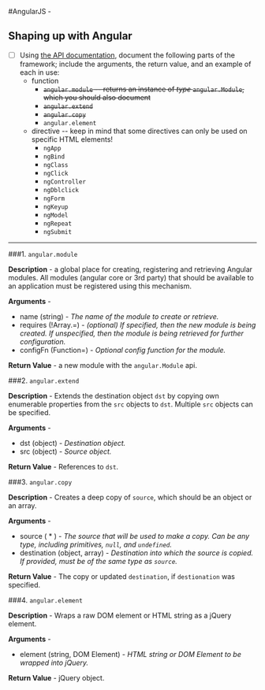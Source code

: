 #AngularJS -
## Shaping up with Angular

* [ ] Using [the API documentation](https://docs.angularjs.org/api/), document the following parts of the framework; include the arguments, the return value, and an example of each in use:
  * function
    * ~~`angular.module` -- returns an instance of _type_ `angular.Module`, which you should also document~~
    * ~~`angular.extend`~~
    * ~~`angular.copy`~~
    * `angular.element`
  * directive -- keep in mind that some directives can only be used on specific HTML elements!
    * `ngApp`
    * `ngBind`
    * `ngClass`
    * `ngClick`
    * `ngController`
    * `ngDblclick`
    * `ngForm`
    * `ngKeyup`
    * `ngModel`
    * `ngRepeat`
    * `ngSubmit`

---

###1. `angular.module`

**Description** - a global place for creating, registering and retrieving Angular modules. All modules (angular core or 3rd party) that should be available to an application must be registered using this mechanism.

**Arguments** -

  * name (string) - _The name of the module to create or retrieve._
  * requires (!Array.<string>=) - _(optional) If specified, then the new module is being created. If unspecified, then the module is being retrieved for further configuration._
  * configFn (Function=) - _Optional config function for the module._

**Return Value** - a new module with the `angular.Module` api.

###2. `angular.extend`

**Description** - Extends the destination object `dst` by copying own enumerable properties from the `src` objects to `dst`. Multiple `src` objects can be specified.

**Arguments** -

  * dst (object) - _Destination object._
  * src (object) - _Source object._

**Return Value** - References to `dst`.

###3. `angular.copy`

**Description** - Creates a deep copy of `source`, which should be an object or an array.

**Arguments** -

  * source ( * ) - _The source that will be used to make a copy. Can be any type, including primitives, `null`, and `undefined`._
  * destination (object, array) - _Destination into which the source is copied. If provided, must be of the same type as `source`._

**Return Value** - The copy or updated `destination`, if `destionation` was specified.

###4. `angular.element`

**Description** - Wraps a raw DOM element or HTML string as a jQuery element.

**Arguments** -
  * element (string, DOM Element) - _HTML string or DOM Element to be wrapped into jQuery._

**Return Value** - jQuery object.
